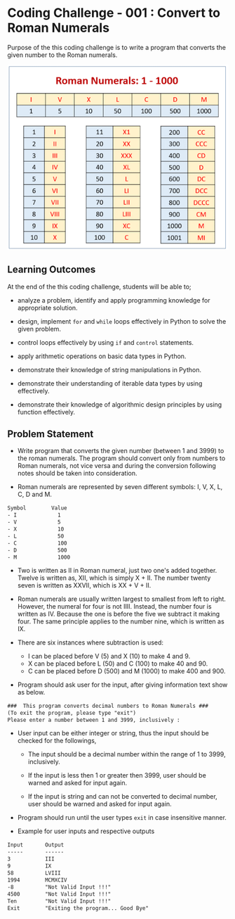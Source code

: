 # Coding Challenge - 001 : Convert to Roman Numerals 

Purpose of the this coding challenge is to write a program that converts the given number to the Roman numerals.

![Roman Numerals](./roman_numerals.png)

## Learning Outcomes

At the end of the this coding challenge, students will be able to;

- analyze a problem, identify and apply programming knowledge for appropriate solution.

- design, implement `for` and `while` loops effectively in Python to solve the given problem.

- control loops effectively by using `if` and `control` statements.

- apply arithmetic operations on basic data types in Python.

- demonstrate their knowledge of string manipulations in Python.

- demonstrate their understanding of iterable data types by using effectively.

- demonstrate their knowledge of algorithmic design principles by using function effectively.

   
## Problem Statement

- Write program that converts the given number (between 1 and 3999) to the roman numerals. The program should convert only from numbers to Roman numerals, not vice versa and during the conversion following notes should be taken into consideration.

- Roman numerals are represented by seven different symbols: I, V, X, L, C, D and M.
   
```
Symbol        Value
- I             1
- V             5
- X             10
- L             50
- C             100
- D             500
- M             1000
```

- Two is written as II in Roman numeral, just two one's added together. Twelve is written as, XII, which is simply X + II. The number twenty seven is written as XXVII, which is XX + V + II.

- Roman numerals are usually written largest to smallest from left to right. However, the numeral for four is not IIII. Instead, the number four is written as IV. Because the one is before the five we subtract it making four. The same principle applies to the number nine, which is written as IX. 

- There are six instances where subtraction is used:
  - I can be placed before V (5) and X (10) to make 4 and 9. 
  - X can be placed before L (50) and C (100) to make 40 and 90. 
  - C can be placed before D (500) and M (1000) to make 400 and 900.

- Program should ask user for the input, after giving information text show as below.

```text
###  This program converts decimal numbers to Roman Numerals ###
(To exit the program, please type "exit")
Please enter a number between 1 and 3999, inclusively : 
```

- User input can be either integer or string, thus the input should be checked for the followings,

   - The input should be a decimal number within the range of 1 to 3999, inclusively.
   
   - If the input is less then 1 or greater then 3999, user should be warned and asked for input again.

   - If the input is string and can not be converted to decimal number, user should be warned and asked for input again.

- Program should run until the user types `exit` in case insensitive manner.
   
- Example for user inputs and respective outputs

```
Input       Output
-----       ------
3           III
9           IX
58          LVIII
1994        MCMXCIV
-8          "Not Valid Input !!!"
4500        "Not Valid Input !!!"
Ten         "Not Valid Input !!!"
Exit        "Exiting the program... Good Bye"
```